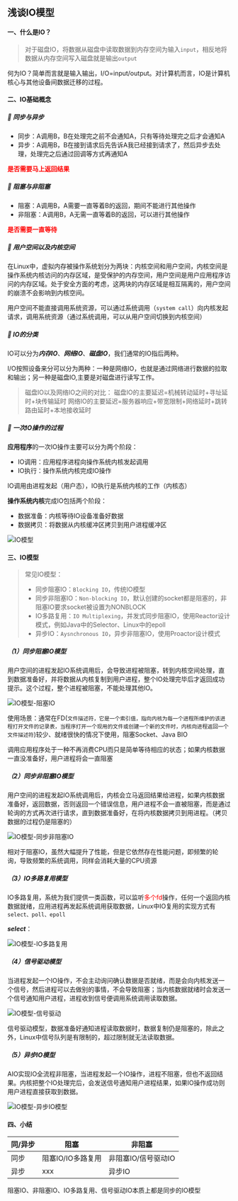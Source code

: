 ## 浅谈IO模型

#### 一、什么是IO？

> 对于磁盘IO，将数据从磁盘中读取数据到内存空间为输入`input`，相反地将数据从内存空间写入磁盘就是输出`output`

何为IO？简单而言就是输入输出，I/O=input/output。对计算机而言，IO是计算机核心与其他设备间数据迁移的过程。

#### 二、IO基础概念

##### 🌟 同步与异步
- 同步：A调用B，B在处理完之前不会通知A，只有等待处理完之后才会通知A
- 异步：A调用B，B在接到请求后先告诉A我已经接到请求了，然后异步去处理，处理完之后通过回调等方式再通知A

<font color='red'>**是否需要马上返回结果**</font>

##### 🌟 阻塞与非阻塞
- 阻塞：A调用B，A需要一直等着B的返回，期间不能进行其他操作
- 非阻塞：A调用B，A无需一直等着B的返回，可以进行其他操作

<font color='red'>**是否需要一直等待**</font>

##### 🌟 用户空间以及内核空间

在Linux中，虚拟内存被操作系统划分为两块：内核空间和用户空间，内核空间是操作系统内核访问的内存区域，是受保护的内存空间，用户空间是用户应用程序访问的内存区域。处于安全方面的考虑，这两块的内存区域是相互隔离的，用户空间的崩溃不会影响到内核空间。

用户空间不能直接调用系统资源，可以通过系统调用（`system call`）向内核发起请求，调用系统资源（通过系统调用，可以从用户空间切换到内核空间）

##### 🌟 IO的分类

IO可以分为***内存IO***、***网络IO***、***磁盘IO***，我们通常的IO指后两种。

I/O按照设备来分可以分为两种：一种是网络IO，也就是通过网络进行数据的拉取和输出；另一种是磁盘IO,主要是对磁盘进行读写工作。

> 磁盘IO以及网络IO之间的对比：
> 磁盘IO的主要延迟=机械转动延时+寻址延时+块传输延时
> 网络IO的主要延迟=服务器响应+带宽限制+网络延时+跳转路由延时+本地接收延时

##### 🌟 一次IO操作的过程

**应用程序**的一次IO操作主要可以分为两个阶段：

- IO调用：应用程序进程向操作系统内核发起调用
- IO执行：操作系统内核完成IO操作

IO调用由进程发起（用户态），IO执行是系统内核的工作（内核态）

**操作系统内核**完成IO包括两个阶段：

- 数据准备：内核等待IO设备准备好数据
- 数据拷贝：将数据从内核缓冲区拷贝到用户进程缓冲区

<img src="https://markdown-img-ct.oss-cn-beijing.aliyuncs.com/img/IO%E6%A8%A1%E5%9E%8B.png" alt="IO模型" />

#### 三、IO模型

> 常见IO模型：
>
> - 同步阻塞IO：`Blocking IO`，传统IO模型
> - 同步非阻塞IO：`Non-blocking IO`，默认创建的socket都是阻塞的，非阻塞IO要求socket被设置为NONBLOCK
> - IO多路复用：`IO Multiplexing`，并发式同步阻塞IO，使用Reactor设计模式，例如Java中的Selector、Linux中的epoll
> - 异步IO：`Aysnchronous IO`，异步非阻塞IO，使用Proactor设计模式

##### （1）同步阻塞IO模型

用户空间的进程发起IO系统调用后，会导致进程被阻塞，转到内核空间处理，直到数据准备好，并将数据从内核复制到用户进程，整个IO处理完毕后才返回成功提示。这个过程，整个进程被阻塞，不能处理其他IO。

![IO模型-阻塞IO](https://markdown-img-ct.oss-cn-beijing.aliyuncs.com/img/IO%E6%A8%A1%E5%9E%8B-%E9%98%BB%E5%A1%9EIO.png)

使用场景：通常在FD(`文件描述符，它是一个索引值，指向内核为每一个进程所维护的该进程打开文件的记录表，当程序打开一个现用的文件或创建一个新的文件时，内核向进程返回一个文件描述符`)较少、就绪很快的情况下使用，阻塞Socket、Java BIO

调用应用程序处于一种不再消费CPU而只是简单等待相应的状态；如果内核数据一直没准备好，用户进程将会一直阻塞

##### （2）同步非阻塞IO模型

用户空间的进程发起IO系统调用后，内核会立马返回结果给进程，如果内核数据准备好，返回数据，否则返回一个错误信息，用户进程不会一直被阻塞，而是通过轮询的方式再次进行请求，直到数据准备好，在将内核数据拷贝到用进程。（拷贝数据的过程仍是阻塞的）

![IO模型-同步非阻塞IO](https://markdown-img-ct.oss-cn-beijing.aliyuncs.com/img/IO%E6%A8%A1%E5%9E%8B-%E5%90%8C%E6%AD%A5%E9%9D%9E%E9%98%BB%E5%A1%9EIO.png)

相对于阻塞IO，虽然大幅提升了性能，但是它依然存在性能问题，即频繁的轮询，导致频繁的系统调用，同样会消耗大量的CPU资源

##### （3）IO多路复用模型

IO多路复用，系统为我们提供一类函数，可以监听<font color='red'>多个fd</font>操作，任何一个返回内核数据就绪，应用进程再发起系统调用获取数据，Linux中IO复用的实现方式有`select、poll、epoll`

***select***：

![IO模型-IO多路复用](https://markdown-img-ct.oss-cn-beijing.aliyuncs.com/img/IO%E6%A8%A1%E5%9E%8B-IO%E5%A4%9A%E8%B7%AF%E5%A4%8D%E7%94%A8.png)

##### （4）信号驱动模型

当进程发起一个IO操作，不会主动询问确认数据是否就绪，而是会向内核发送一个信号，然后进程可以去做别的事情，不会导致阻塞；当内核数据就绪时会发送一个信号通知用户进程，进程收到信号便调用系统调用读取数据。

![IO模型-信号驱动](https://markdown-img-ct.oss-cn-beijing.aliyuncs.com/img/IO%E6%A8%A1%E5%9E%8B-%E4%BF%A1%E5%8F%B7%E9%A9%B1%E5%8A%A8.png)

信号驱动模型，数据准备好通知进程读取数据时，数据复制仍是阻塞的，除此之外，Linux中信号队列是有限制的，超过限制就无法读取数据。

##### （5）异步IO模型

AIO实现IO全流程非阻塞，当进程发起一个IO操作，进程不阻塞，但也不返回结果。内核把整个IO处理完后，会发送信号通知用户进程结果，如果IO操作成功则用户进程直接获取到数据。

![IO模型-异步IO模型](https://markdown-img-ct.oss-cn-beijing.aliyuncs.com/img/IO%E6%A8%A1%E5%9E%8B-%E5%BC%82%E6%AD%A5IO%E6%A8%A1%E5%9E%8B.png)

#### 四、小结

| 同/异步 | 阻塞       | 非阻塞     |
| ------- | ---------- | ---------- |
| 同步    | 阻塞IO/IO多路复用     | 非阻塞IO/信号驱动IO   |
| 异步    | xxx        | 异步IO     |

阻塞IO、非阻塞IO、IO多路复用、信号驱动IO本质上都是同步的IO模型

